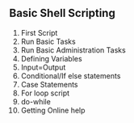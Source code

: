 ## Basic Shell Scripting

1.  First Script
2.  Run Basic Tasks
3.  Run Basic Administration Tasks
4.  Defining Variables
5.  Input=Output
6.  Conditional/If else statements
7.  Case Statements
8.  For loop script
9.  do-while
10.  Getting Online help
